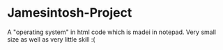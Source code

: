 # Jamesintosh-Project
A "operating system" in html code which is madei in notepad. Very small size as well as very little skill :(
